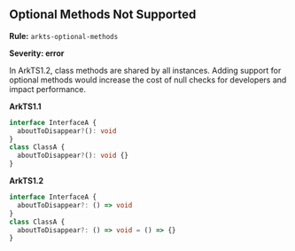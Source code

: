 ## Optional Methods Not Supported

**Rule:** `arkts-optional-methods`

**Severity: error**

In ArkTS1.2, class methods are shared by all instances. Adding support for optional methods would increase the cost of null checks for developers and impact performance.

**ArkTS1.1**

```typescript
interface InterfaceA {
  aboutToDisappear?(): void
}
class ClassA {
  aboutToDisappear?(): void {}
}
```

**ArkTS1.2**

```typescript
interface InterfaceA {
  aboutToDisappear?: () => void
}
class ClassA {
  aboutToDisappear?: () => void = () => {}
}
```